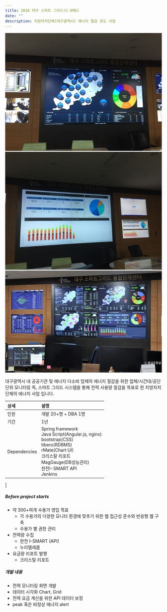 ```yaml
---
title: 2016 대구 스마트 그리드(C-EMS)
date: ""
description: 지방자치단체(대구광역시) 에너지 절감 유도 사업
---
```

![Cems](./003_cems1.png)
![Cems](./003_cems2.png)
![Cems](./003_cems3.png)

대구광역시 내 공공기관 및 에너지 다소비 업체의 에너지 절감을 위한 업체/시간대/공단 단위 모니터링 즉, 스마트 그리드 시스템을 통해 전력 사용량 절감을 목표로 한 지방자치단체의 에너지 사업 입니다. 

| 상세 | 설명                                    | 
| :----- | :--------------------------------------- | 
| 인원      | 개발 20+명 + DBA 1명  | 
| 기간      | 1년  | 
|Dependencies      | Spring framework<br/>Java Script(Angular.js, nginx)<br/>bootstrap(CSS)<br/>tibero(RDBMS)<br/>rMate(Chart UI)<br/>크리스탈 리포트<br/>MagGauge(DB성능관리)<br/>한전I-SMART API<br/>Jenkins
| 

##### Before project starts
- 약 300+여개 수용가 영입 목표
  - 각 수용가의 다양한 모니터 환경에 맞추기 위한 웹 접근성 준수와 반응형 웹 구축
  - 수용가 별 권한 관리
- 전력량 수집 
  - 한전 I-SMART (API)
  - 누리텔레콤
- 요금량 리포트 발행
  - 크리스탈 리포트


##### 개발 내용
- 전력 모니터링 화면 개발
- 데이터 시각화 Chart, Grid 
- 전력 요금 계산을 위한 API 데이터 보정 
- peak 혹은 비정상 에너지 alert
